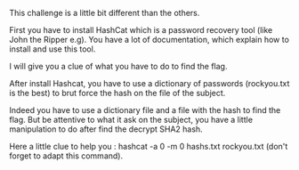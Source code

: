 This challenge is a little bit different than the others.

First you have to install HashCat which is a password recovery tool (like John the Ripper e.g). You have a lot of documentation, which explain how to install and use this tool.

I will give you a clue of what you have to do to find the flag.

After install Hashcat, you have to use a dictionary of passwords (rockyou.txt is the best) to brut force the  hash on the file of the subject.

Indeed you have to use a dictionary file and a file with the hash to find the flag. But be attentive to what it ask on the subject, you have a little manipulation to do after find the decrypt SHA2 hash.

Here a little clue to help you : hashcat -a 0 -m 0 hashs.txt rockyou.txt (don't forget to adapt this command).
